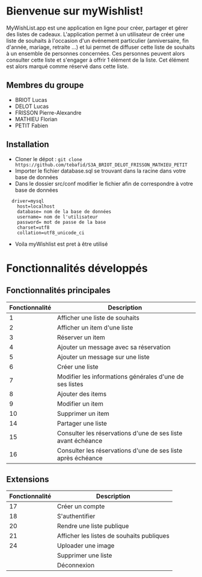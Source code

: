 # Bienvenue sur myWishlist!

MyWishList.app est une application en ligne pour créer, partager et gérer des listes de cadeaux. L'application permet à un utilisateur de créer une liste de souhaits à l'occasion d'un événement particulier (anniversaire, fin d'année, mariage, retraite …) et lui permet de diffuser cette liste de souhaits à un ensemble de personnes concernées. Ces personnes peuvent alors consulter cette liste et s'engager à offrir 1 élément de la liste. Cet élément est alors marqué comme réservé dans cette liste.

## Membres du groupe

- BRIOT Lucas
- DELOT Lucas
- FRISSON Pierre-Alexandre
- MATHIEU Florian
- PETIT Fabien

## Installation

- Cloner le dépot : 
`git clone https://github.com/tebafid/S3A_BRIOT_DELOT_FRISSON_MATHIEU_PETIT`
- Importer le fichier database.sql se trouvant dans la racine dans votre base de données
- Dans le dossier src/conf modifier le fichier afin de correspondre à votre base de données
````
  driver=mysql
	host=localhost
	database= nom de la base de données
	username= nom de l'utilisateur
	password= mot de passe de la base
	charset=utf8
	collation=utf8_unicode_ci
````
- Voila myWishlist est pret à être utilisé


# Fonctionnalités développés



## Fonctionnalités principales

| Fonctionnalité | Description |
|--|--|
| 1 | Afficher une liste de souhaits |
| 2 | Afficher un item d'une liste |
| 3 | Réserver un item |
| 4 | Ajouter un message avec sa réservation |
| 5 | Ajouter un message sur une liste |
| 6 | Créer une liste |
| 7 | Modifier les informations générales d'une de ses listes |
| 8 | Ajouter des items |
| 9 | Modifier un item |
| 10 | Supprimer un item |
| 14 | Partager une liste |
| 15 | Consulter les réservations d'une de ses liste avant échéance |
| 16 | Consulter les réservations d'une de ses liste après échéance |

## Extensions

| Fonctionnalité | Description |
|--|--|
| 17 | Créer un compte |
| 18 | S'authentifier |
| 20 | Rendre une liste publique |
| 21 | Afficher les listes de souhaits publiques |
| 24 | Uploader une image |
|  | Supprimer une liste |
|  | Déconnexion |
